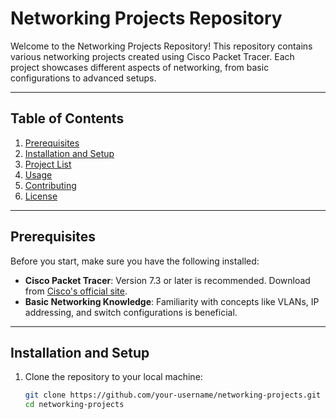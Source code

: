 # Networking Projects Repository

Welcome to the Networking Projects Repository! This repository contains various networking projects created using Cisco Packet Tracer. Each project showcases different aspects of networking, from basic configurations to advanced setups.

---

## Table of Contents
1. [Prerequisites](#prerequisites)
2. [Installation and Setup](#installation-and-setup)
3. [Project List](#project-list)
4. [Usage](#usage)
5. [Contributing](#contributing)
6. [License](#license)

---

## Prerequisites

Before you start, make sure you have the following installed:
- **Cisco Packet Tracer**: Version 7.3 or later is recommended. Download from [Cisco's official site](https://www.netacad.com/courses/packet-tracer).
- **Basic Networking Knowledge**: Familiarity with concepts like VLANs, IP addressing, and switch configurations is beneficial.

---

## Installation and Setup

1. Clone the repository to your local machine:
   ```bash
   git clone https://github.com/your-username/networking-projects.git
   cd networking-projects
